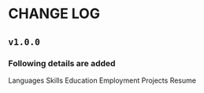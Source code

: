 # CHANGE LOG

## `v1.0.0`
### Following details are added
Languages
Skills
Education
Employment
Projects
Resume